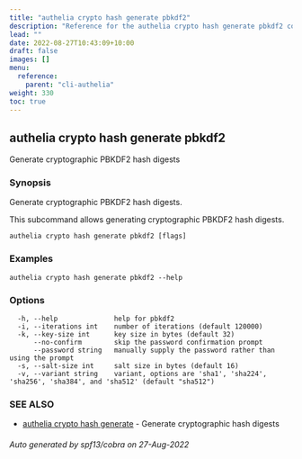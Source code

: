 ```yaml
---
title: "authelia crypto hash generate pbkdf2"
description: "Reference for the authelia crypto hash generate pbkdf2 command."
lead: ""
date: 2022-08-27T10:43:09+10:00
draft: false
images: []
menu:
  reference:
    parent: "cli-authelia"
weight: 330
toc: true
---
```


## authelia crypto hash generate pbkdf2

Generate cryptographic PBKDF2 hash digests

### Synopsis

Generate cryptographic PBKDF2 hash digests.

This subcommand allows generating cryptographic PBKDF2 hash digests.

```
authelia crypto hash generate pbkdf2 [flags]
```

### Examples

```
authelia crypto hash generate pbkdf2 --help
```

### Options

```
  -h, --help              help for pbkdf2
  -i, --iterations int    number of iterations (default 120000)
  -k, --key-size int      key size in bytes (default 32)
      --no-confirm        skip the password confirmation prompt
      --password string   manually supply the password rather than using the prompt
  -s, --salt-size int     salt size in bytes (default 16)
  -v, --variant string    variant, options are 'sha1', 'sha224', 'sha256', 'sha384', and 'sha512' (default "sha512")
```

### SEE ALSO

* [authelia crypto hash generate](authelia_crypto_hash_generate.md)	 - Generate cryptographic hash digests

###### Auto generated by spf13/cobra on 27-Aug-2022
